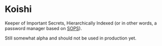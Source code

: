 # Koishi

Keeper of Important Secrets, Hierarchically Indexed (or in other words, a password manager based on [SOPS](https://github.com/getsops/sops)).

Still somewhat alpha and should not be used in production yet.
